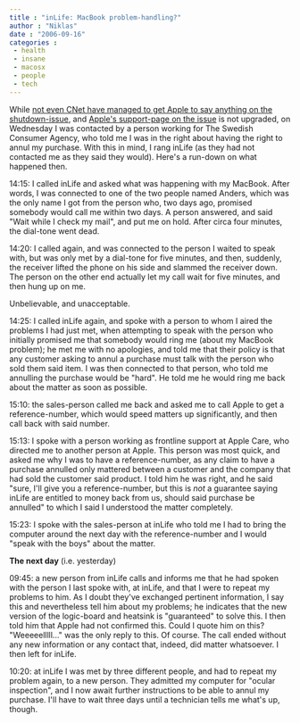 ```yaml
---
title : "inLife: MacBook problem-handling?"
author : "Niklas"
date : "2006-09-16"
categories : 
 - health
 - insane
 - macosx
 - people
 - tech
---
```


While [not even CNet have managed to get Apple to say anything on the shutdown-issue](http://news.com.com/2061-10793_3-6115931.html), and [Apple's support-page on the issue](http://docs.info.apple.com/article.html?artnum=304308) is not upgraded, on Wednesday I was contacted by a person working for The Swedish Consumer Agency, who told me I was in the right about having the right to annul my purchase. With this in mind, I rang inLife (as they had not contacted me as they said they would). Here's a run-down on what happened then.

14:15: I called inLife and asked what was happening with my MacBook. After words, I was connected to one of the two people named Anders, which was the only name I got from the person who, two days ago, promised somebody would call me within two days. A person answered, and said "Wait while I check my mail", and put me on hold. After circa four minutes, the dial-tone went dead.

14:20: I called again, and was connected to the person I waited to speak with, but was only met by a dial-tone for five minutes, and then, suddenly, the receiver lifted the phone on his side and slammed the receiver down. The person on the other end actually let my call wait for five minutes, and then hung up on me.

Unbelievable, and unacceptable.

14:25: I called inLife again, and spoke with a person to whom I aired the problems I had just met, when attempting to speak with the person who initially promised me that somebody would ring me (about my MacBook problem); he met me with no apologies, and told me that their policy is that any customer asking to annul a purchase must talk with the person who sold them said item. I was then connected to that person, who told me annulling the purchase would be "hard". He told me he would ring me back about the matter as soon as possible.

15:10: the sales-person called me back and asked me to call Apple to get a reference-number, which would speed matters up significantly, and then call back with said number.

15:13: I spoke with a person working as frontline support at Apple Care, who directed me to another person at Apple. This person was most quick, and asked me why I was to have a reference-number, as any claim to have a purchase annulled only mattered between a customer and the company that had sold the customer said product. I told him he was right, and he said "sure, I'll give you a reference-number, but this is _not_ a guarantee saying inLife are entitled to money back from us, should said purchase be annulled" to which I said I understood the matter completely.

15:23: I spoke with the sales-person at inLife who told me I had to bring the computer around the next day with the reference-number and I would "speak with the boys" about the matter.

**The next day** (i.e. yesterday)

09:45: a new person from inLife calls and informs me that he had spoken with the person I last spoke with, at inLife, and that I were to repeat my problems to him. As I doubt they've exchanged pertinent information, I say this and nevertheless tell him about my problems; he indicates that the new version of the logic-board and heatsink is "guaranteed" to solve this. I then told him that Apple had not confirmed this. Could I quote him on this? "Weeeeelllll..." was the only reply to this. Of course. The call ended without any new information or any contact that, indeed, did matter whatsoever. I then left for inLife.

10:20: at inLife I was met by three different people, and had to repeat my problem again, to a new person. They admitted my computer for "ocular inspection", and I now await further instructions to be able to annul my purchase. I'll have to wait three days until a technician tells me what's up, though.
